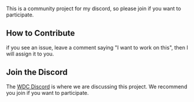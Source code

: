 This is a community project for my discord, so please join if you want to participate.

## How to Contribute

if you see an issue, leave a comment saying "I want to work on this", then I will assign it to you.

## Join the Discord

The [WDC Discord](https://discord.gg/N2uEyp7Rfu) is where we are discussing this project. We recommend you join if you want to participate.
